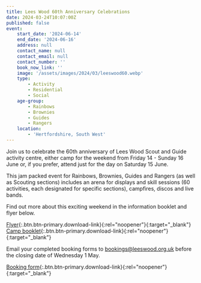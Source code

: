 ```yaml
---
title: Lees Wood 60th Anniversary Celebrations
date: 2024-03-24T10:07:00Z
published: false
event:
    start_date: '2024-06-14'
    end_date: '2024-06-16'
    address: null
    contact_name: null
    contact_email: null
    contact_number: ''
    book_now_link: ''
    image: '/assets/images/2024/03/leeswood60.webp'
    type:
        - Activity
        - Residential
        - Social
    age-group:
        - Rainbows
        - Brownies
        - Guides
        - Rangers
    location:
        - 'Hertfordshire, South West'
---
```

Join us to celebrate the 60th anniversary of Lees Wood Scout and Guide activity centre, either camp for the weekend from Friday 14 - Sunday 16 June or, if you prefer, attend just for the day on Saturday 15 June.

This jam packed event for Rainbows, Brownies, Guides and Rangers (as well as Scouting sections) includes an arena for displays and skill sessions (60 activities, each designated for specific sections), campfires, discos and live bands.

Find out more about this exciting weekend in the information booklet and flyer below.

[Flyer](/assets/docs/2024/leeswood-anniversary-flyer.pdf){:.btn.btn-primary.download-link}{:rel="noopener"}{:target="_blank"} [Camp booklet](/assets/docs/2024/leeswood-anniversary-camp-booklet.pdf){:.btn.btn-primary.download-link}{:rel="noopener"}{:target="_blank"}

Email your completed booking forms to <bookings@leeswood.org.uk> before the closing date of Wednesday 1 May.

[Booking form](/assets/docs/2024/leeswood-booking-form.docx){:.btn.btn-primary.download-link}{:rel="noopener"}{:target="_blank"}
